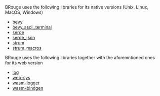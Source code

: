 BRouge uses the following libraries for its native versions (Unix, Linux, MacOS, Windows)

* [bevy](https://bevyengine.org/)
* [bevy_ascii_terminal](https://github.com/sarkahn/bevy_ascii_terminal)
* [serde](https://github.com/serde-rs/serde)
* [serde_json](https://github.com/serde-rs/json)
* [strum](https://github.com/Peternator7/strum)
* [strum_macros](https://github.com/Peternator7/strum)

BRouge uses the following libraries together with the aforemntioned ones
for its web version

* [log](https://github.com/rust-lang/log)
* [web-sys](https://crates.io/crates/web-sys)
* [wasm-logger](https://gitlab.com/limira-rs/wasm-logger)
* [wasm-bindgen](https://github.com/rustwasm/wasm-bindgen)
